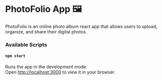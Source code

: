 # PhotoFolio App 🖼️

PhotoFolio is an online photo album react app that allows users to upload, organize, and share their digital photos.

### Available Scripts

#### `npm start`

Runs the app in the development mode.\
Open [http://localhost:3000](http://localhost:3000) to view it in your browser.


